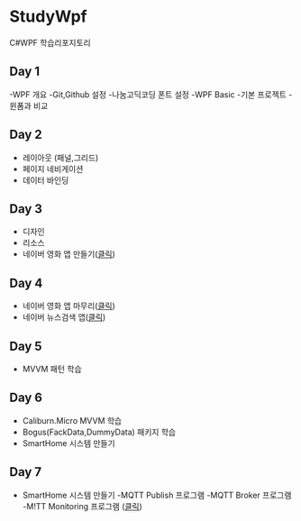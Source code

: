 # StudyWpf
C#WPF 학습리포지토리

## Day 1
-WPF 개요
-Git,Github 설정
-나눔고딕코딩 폰트 설정
-WPF Basic
  -기본 프로젝트
  -윈폼과 비교

## Day 2
- 레이아웃 (패널,그리드)
- 페이지 네비게이션
- 데이터 바인딩

## Day 3
- 디자인
- 리소스
- 네이버 영화 앱 만들기([클릭](https://github.com/ROJE100/StudyWpf/tree/main/portfolio#naver-%EC%98%81%ED%99%94%EA%B2%80%EC%83%89))

## Day 4
- 네이버 영화 앱 마무리([클릭](https://github.com/ROJE100/StudyWpf/tree/main/portfolio#naver-%EC%98%81%ED%99%94%EA%B2%80%EC%83%89))
- 네이버 뉴스검색 앱([클릭](https://github.com/ROJE100/StudyWpf/tree/main/portfolio#naver-%EB%89%B4%EC%8A%A4%EA%B2%80%EC%83%89))

## Day 5
- MVVM 패턴 학습

## Day 6
- Caliburn.Micro MVVM 학습
- Bogus(FackData,DummyData) 패키지 학습
- SmartHome 시스템 만들기

## Day 7
- SmartHome 시스템 만들기
  -MQTT Publish 프로그램
  -MQTT Broker 프로그램
  -M!TT Monitoring 프로그램
  ([클릭](https://github.com/ROJE100/StudyWpf/tree/main/portfolio#smarthome-%EB%AA%A8%EB%8B%88%ED%84%B0%EB%A7%81%EC%95%B1))
